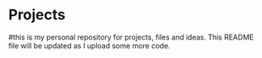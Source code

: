 # Projects

#this is my personal repository for projects, files and ideas. This README file will be updated as I upload some more code.
